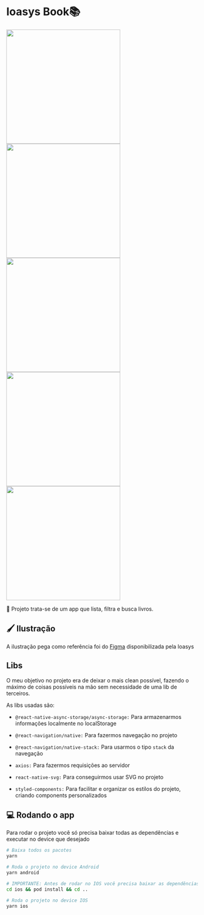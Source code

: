 # Ioasys Book📚

<div>
  <img src="https://user-images.githubusercontent.com/33927459/133543690-77ad9c69-6c71-45fa-927d-b8d1fcb1f1d4.png" width='300' />
  <img src="https://user-images.githubusercontent.com/33927459/133543796-b9a2cef2-5f8d-420a-a8d5-2e88f8043c88.png" width='300' />
  <img src="https://user-images.githubusercontent.com/33927459/133543840-5163c128-cf62-4f63-987c-f0d4c8c6af1b.png" width='300' />  
</div>
<div>
  <img src="https://user-images.githubusercontent.com/33927459/133543882-b9838bd5-ace9-4bea-baf1-46903cf29016.png" width='300' />
  <img src="https://user-images.githubusercontent.com/33927459/133543922-7d9973c0-dcca-4a92-8491-cbd416ff3a6a.png" width='300' />
</div>

📜  Projeto trata-se de um app que lista, filtra e busca livros.

## 🖌 Ilustração

A ilustração pega como referência foi do <a href="https://www.figma.com/file/JRUQaA8sZ9PMiu76FcfvNG/Desafio-React-Native%3A-ioasys-books?node-id=0%3A1" target="_blank"> Figma</a> disponibilizada pela Ioasys

## Libs

O meu objetivo no projeto era de deixar o mais clean possível, fazendo o máximo de coisas possíveis na mão sem necessidade de uma lib de terceiros.

As libs usadas são:

- `@react-native-async-storage/async-storage:` Para armazenarmos informações localmente no localStorage

- `@react-navigation/native:` Para fazermos navegação no projeto

- `@react-navigation/native-stack:` Para usarmos o tipo `stack` da navegação

- `axios:` Para fazermos requisições ao servidor

- `react-native-svg:` Para conseguirmos usar SVG no projeto

- `styled-components:` Para facilitar e organizar os estilos do projeto, criando components personalizados

## 💻 Rodando o app

Para rodar o projeto você só precisa baixar todas as dependências e executar no device que desejado

```sh
# Baixa todos os pacotes
yarn

# Roda o projeto no device Android
yarn android

# IMPORTANTE: Antes de rodar no IOS você precisa baixar as dependências do PODFILE
cd ios && pod install && cd ..

# Roda o projeto no device IOS
yarn ios
```
